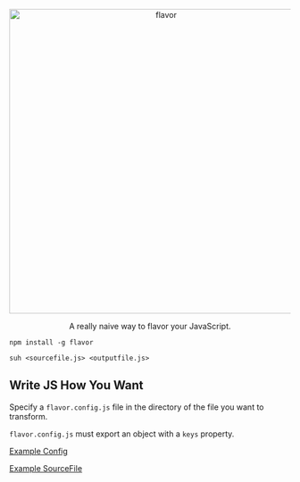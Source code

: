 <p align="center">
  <img alt="flavor" src="https://camo.githubusercontent.com/d484faa79a35e1dc97c0b5e53ca97abc4313640a/687474703a2f2f69313236342e70686f746f6275636b65742e636f6d2f616c62756d732f6a6a3438382f65616e706c6174746572312f53637265656e25323053686f74253230323031362d30342d3031253230617425323031302e35372e3036253230504d5f7a70736e6c637a6b676d332e706e67" width="546">
</p>

<p align="center">
  A really naive way to flavor your JavaScript.
</p>

`npm install -g flavor`

`suh <sourcefile.js> <outputfile.js>`

## Write JS How You Want

Specify a `flavor.config.js` file in the directory of the file you want to transform.

`flavor.config.js` must export an object with a `keys` property.

[Example Config](./example/flavor.config.js)

[Example SourceFile](./example/target.js)
